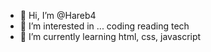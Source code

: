 - 👋 Hi, I’m @Hareb4
- 👀 I’m interested in ... coding reading tech
- 🌱 I’m currently learning html, css, javascript

<!---
Hareb4/Hareb4 is a ✨ special ✨ repository because its `README.md` (this file) appears on your GitHub profile.
You can click the Preview link to take a look at your changes.
--->
